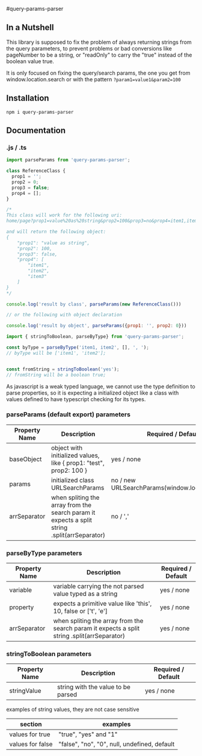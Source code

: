 #query-params-parser
## In a Nutshell
This library is supposed to fix the problem of always returning strings from the query parameters, to prevent problems or bad conversions like pageNumber to be a string, or "readOnly" to carry the "true" instead of the boolean value true.

It is only focused on fixing the query/search params, the one you get from window.location.search or with the pattern `?param1=value1&param2=100`


## Installation

`npm i query-params-parser` 

## Documentation

### .js / .ts

```jsx
import parseParams from 'query-params-parser';

class ReferenceClass {
  prop1 = '';
  prop2 = 0;
  prop3 = false;
  prop4 = [];
}

/* 
This class will work for the following uri:
home/page?prop1=value%20as%20string&prop2=100&prop3=no&prop4=item1,item2,item3

and will return the following object:
{
    "prop1": "value as string",
    "prop2": 100,
    "prop3": false,
    "prop4": [
        "item1",
        "item2",
        "item3"
    ]
}
*/

console.log('result by class', parseParams(new ReferenceClass()))

// or the following with object declaration

console.log('result by object', parseParams({prop1: '', prop2: 0}))

```

```jsx
import { stringToBoolean, parseByType} from 'query-params-parser';

const byType = parseByType('item1, item2', [], ', '); 
// byType will be ['item1', 'item2'];


const fromString = stringToBoolean('yes');
// fromString will be a boolean true;

```

As javascript is a weak typed language, we cannot use the type definition to parse properties, so it is expecting a initialized object like a class with values defined to have typescript checking for its types.


### parseParams (default export) parameters
| Property Name | Description                                                                                  | Required / Default                               |
|---------------|----------------------------------------------------------------------------------------------|--------------------------------------------------|
| baseObject    | object with initialized values, like { prop1: "test", prop2: 100 }                               | yes / none                                       |
| params        | initialized class URLSearchParams                                                            | no / new URLSearchParams(window.location.search) |
| arrSeparator  | when spliting the array from the search param it expects a split string .split(arrSeparator) | no / ','                                         |


### parseByType parameters
| Property Name | Description                                                                                  | Required / Default |
|---------------|----------------------------------------------------------------------------------------------|--------------------|
| variable      | variable carrying the not parsed value typed as a string                                     | yes / none         |
| property      | expects a primitive value like 'this', 10, false or ['t', 'e']                               | yes / none         |
| arrSeparator  | when spliting the array from the search param it expects a split string .split(arrSeparator) | yes / none         |

### stringToBoolean parameters
| Property Name | Description                        | Required / Default |
|---------------|------------------------------------|--------------------|
| stringValue   | string with the value to be parsed | yes / none         |

examples of string values, they are not case sensitive

| section          | examples                                     |
|------------------|----------------------------------------------|
| values for true  | "true", "yes" and "1"                        |
| values for false | "false", "no", "0", null, undefined, default |